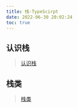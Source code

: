 ```yaml
---
title: 栈-TypeScirpt
date: 2022-06-30 20:02:24
toc: true
---
```


## 认识栈
>[认识栈](/All/algorithm-ts/Stack/knowledge "栈认识")

## 栈类
>[栈类](/All/algorithm-ts/Stack/StackClass "栈类")